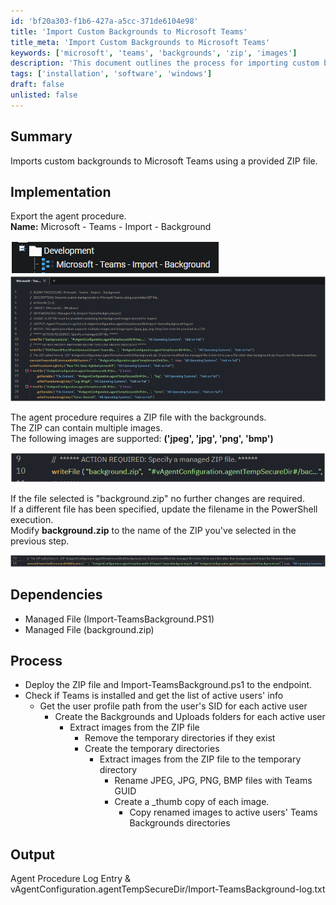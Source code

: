 ```yaml
---
id: 'bf20a303-f1b6-427a-a5cc-371de6104e98'
title: 'Import Custom Backgrounds to Microsoft Teams'
title_meta: 'Import Custom Backgrounds to Microsoft Teams'
keywords: ['microsoft', 'teams', 'backgrounds', 'zip', 'images']
description: 'This document outlines the process for importing custom backgrounds into Microsoft Teams using a ZIP file containing supported image formats. It includes implementation steps, dependencies, and the overall process to ensure successful background uploads for active users.'
tags: ['installation', 'software', 'windows']
draft: false
unlisted: false
---
```

## Summary

Imports custom backgrounds to Microsoft Teams using a provided ZIP file.

## Implementation

Export the agent procedure.  
**Name:** Microsoft - Teams - Import - Background

![Image 1](../../../static/img/Microsoft---Teams---Import---Background/image_1.png)  
![Image 2](../../../static/img/Microsoft---Teams---Import---Background/image_2.png)  

The agent procedure requires a ZIP file with the backgrounds.  
The ZIP can contain multiple images.  
The following images are supported: **('jpeg', 'jpg', 'png', 'bmp')**

![Image 3](../../../static/img/Microsoft---Teams---Import---Background/image_3.png)  

If the file selected is "background.zip" no further changes are required.  
If a different file has been specified, update the filename in the PowerShell execution.  
Modify **background.zip** to the name of the ZIP you've selected in the previous step.  

![Image 4](../../../static/img/Microsoft---Teams---Import---Background/image_4.png)  

## Dependencies

- Managed File (Import-TeamsBackground.PS1)
- Managed File (background.zip)

## Process

- Deploy the ZIP file and Import-TeamsBackground.ps1 to the endpoint.
- Check if Teams is installed and get the list of active users' info
  - Get the user profile path from the user's SID for each active user
    - Create the Backgrounds and Uploads folders for each active user
      - Extract images from the ZIP file
        - Remove the temporary directories if they exist
        - Create the temporary directories
          - Extract images from the ZIP file to the temporary directory
            - Rename JPEG, JPG, PNG, BMP files with Teams GUID
            - Create a _thumb copy of each image.
              - Copy renamed images to active users' Teams Backgrounds directories

## Output

Agent Procedure Log Entry & vAgentConfiguration.agentTempSecureDir/Import-TeamsBackground-log.txt











